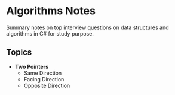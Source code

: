 # Algorithms Notes
Summary notes on top interview questions on data structures and algorithms in C# for study purpose.

## Topics
- **Two Pointers**
  - Same Direction
  - Facing Direction
  - Opposite Direction

